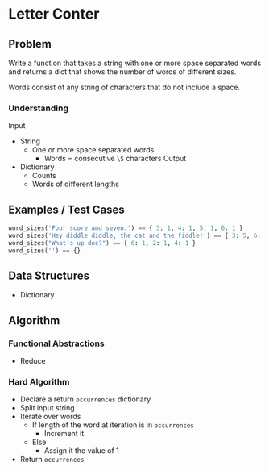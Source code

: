 # Letter Conter

## Problem

Write a function that takes a string with one or more space separated words and returns a dict that shows the number of words of different sizes.

Words consist of any string of characters that do not include a space.

### Understanding

Input
- String
  - One or more space separated words
    - Words = consecutive `\S` characters
Output
- Dictionary
  - Counts
  - Words of different lengths

## Examples / Test Cases

```python
word_sizes('Four score and seven.') == { 3: 1, 4: 1, 5: 1, 6: 1 }
word_sizes('Hey diddle diddle, the cat and the fiddle!') == { 3: 5, 6: 1, 7: 2 }
word_sizes("What's up doc?") == { 6: 1, 2: 1, 4: 1 }
word_sizes('') == {}
```

## Data Structures

- Dictionary

## Algorithm
### Functional Abstractions
- Reduce

### Hard Algorithm
- Declare a return `occurrences` dictionary
- Split input string
- Iterate over words
  - If length of the word at iteration is in `occurrences`
    - Increment it
  - Else
    - Assign it the value of 1
- Return `occurrences`
